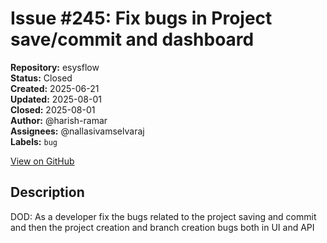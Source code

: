 # Issue #245: Fix bugs in Project save/commit and dashboard

**Repository:** esysflow  
**Status:** Closed  
**Created:** 2025-06-21  
**Updated:** 2025-08-01  
**Closed:** 2025-08-01  
**Author:** @harish-ramar  
**Assignees:** @nallasivamselvaraj  
**Labels:** `bug`  

[View on GitHub](https://github.com/Simtestlab/esysflow/issues/245)

## Description

DOD: As a developer fix the bugs related to the project saving and commit and then the project creation and branch creation bugs both in UI and API